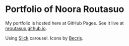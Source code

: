 # Portfolio of Noora Routasuo

My portfolio is hosted here at GitHub Pages. See it live at [nroutasuo.github.io](https://nroutasuo.github.io).

Using [Slick](https://github.com/kenwheeler/slick) carousel. Icons by [Becris](https://www.iconfinder.com/becris).
